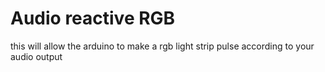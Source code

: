 # Audio reactive RGB
 this will allow the arduino to make a rgb light strip pulse according to your audio output
